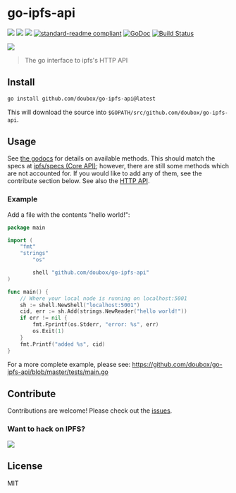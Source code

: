 # go-ipfs-api

[![](https://img.shields.io/badge/made%20by-Protocol%20Labs-blue.svg?style=flat-square)](https://protocol.ai)
[![](https://img.shields.io/badge/project-IPFS-blue.svg?style=flat-square)](https://ipfs.io/)
[![](https://img.shields.io/badge/matrix-%23ipfs-blue.svg?style=flat-square)](https://app.element.io/#/room/#ipfs:matrix.org)
[![standard-readme compliant](https://img.shields.io/badge/standard--readme-OK-green.svg?style=flat-square)](https://github.com/RichardLitt/standard-readme)
[![GoDoc](https://godoc.org/github.com/doubox/go-ipfs-api?status.svg)](https://godoc.org/github.com/doubox/go-ipfs-api)
[![Build Status](https://travis-ci.org/ipfs/go-ipfs-api.svg)](https://travis-ci.org/ipfs/go-ipfs-api) 

![](https://camo.githubusercontent.com/651f7045071c78042fec7f5b9f015e12589af6d5/68747470733a2f2f697066732e696f2f697066732f516d514a363850464d4464417367435a76413155567a7a6e3138617356636637485676434467706a695343417365)

> The go interface to ipfs's HTTP API

## Install

```sh
go install github.com/doubox/go-ipfs-api@latest
```

This will download the source into `$GOPATH/src/github.com/doubox/go-ipfs-api`.

## Usage

See [the godocs](https://godoc.org/github.com/doubox/go-ipfs-api) for details on available methods. This should match the specs at [ipfs/specs (Core API)](https://github.com/ipfs/specs/blob/master/API_CORE.md); however, there are still some methods which are not accounted for. If you would like to add any of them, see the contribute section below. See also the [HTTP API](https://docs.ipfs.io/reference/http/api/).

### Example

Add a file with the contents "hello world!":

```go
package main

import (
	"fmt"
	"strings"
    	"os"

    	shell "github.com/doubox/go-ipfs-api"
)

func main() {
	// Where your local node is running on localhost:5001
	sh := shell.NewShell("localhost:5001")
	cid, err := sh.Add(strings.NewReader("hello world!"))
	if err != nil {
        fmt.Fprintf(os.Stderr, "error: %s", err)
        os.Exit(1)
	}
    fmt.Printf("added %s", cid)
}
```

For a more complete example, please see: https://github.com/doubox/go-ipfs-api/blob/master/tests/main.go

## Contribute

Contributions are welcome! Please check out the [issues](https://github.com/doubox/go-ipfs-api/issues).

### Want to hack on IPFS?

[![](https://cdn.rawgit.com/jbenet/contribute-ipfs-gif/master/img/contribute.gif)](https://github.com/ipfs/community/blob/master/CONTRIBUTING.md)

## License

MIT
